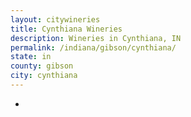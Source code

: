 ```yaml
---
layout: citywineries
title: Cynthiana Wineries
description: Wineries in Cynthiana, IN
permalink: /indiana/gibson/cynthiana/
state: in
county: gibson
city: cynthiana
---
```

-
